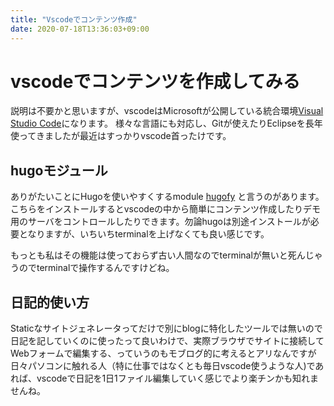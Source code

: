 ```yaml
---
title: "Vscodeでコンテンツ作成"
date: 2020-07-18T13:36:03+09:00
---
```

# vscodeでコンテンツを作成してみる
説明は不要かと思いますが、vscodeはMicrosoftが公開している統合環境[Visual Studio Code](https://code.visualstudio.com/)になります。
様々な言語にも対応し、Gitが使えたりEclipseを長年使ってきましたが最近はすっかりvscode首ったけです。

## hugoモジュール
ありがたいことにHugoを使いやすくするmodule [hugofy](https://marketplace.visualstudio.com/items?itemName=akmittal.hugofy) と言うのがあります。こちらをインストールするとvscodeの中から簡単にコンテンツ作成したりデモ用のサーバをコントロールしたりできます。勿論hugoは別途インストールが必要となりますが、いちいちterminalを上げなくても良い感じです。

もっとも私はその機能は使っておらず古い人間なのでterminalが無いと死んじゃうのでterminalで操作するんですけどね。

## 日記的使い方
Staticなサイトジェネレータってだけで別にblogに特化したツールでは無いので日記を記していくのに使ったって良いわけで、実際ブラウザでサイトに接続してWebフォームで編集する、っていうのもモブログ的に考えるとアリなんですが日々パソコンに触れる人（特に仕事ではなくとも毎日vscode使うような人)であれば、vscodeで日記を1日1ファイル編集していく感じでより楽チンかも知れませんね。

